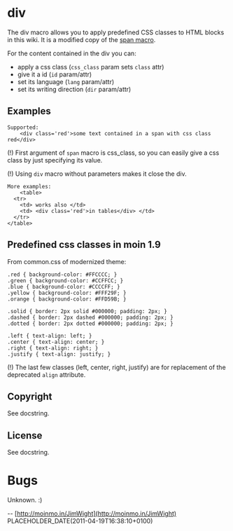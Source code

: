 # div

The div macro allows you to apply predefined CSS classes to HTML blocks in this wiki.  It is a modified copy of the [span macro](/HelpOnMacros/span).

For the content contained in the div you can:
* apply a css class (`css_class` param sets `class` attr)
* give it a id (`id` param/attr)
* set its language (`lang` param/attr)
* set its writing direction (`dir` param/attr)

## Examples
```
Supported:
    <div class='red'>some text contained in a span with css class red</div>
```


(!) First argument of `span` macro is css_class, so you can easily give a css class by just specifying its value.

(!) Using `div` macro without parameters makes it close the div.

```
More examples:
    <table>
  <tr>
    <td> works also </td>
    <td> <div class='red'>in tables</div> </td>
  </tr>
</table>

```



## Predefined css classes in moin 1.9
From common.css of modernized theme:
```
.red { background-color: #FFCCCC; }
.green { background-color: #CCFFCC; }
.blue { background-color: #CCCCFF; }
.yellow { background-color: #FFF29F; }
.orange { background-color: #FFD59B; }

.solid { border: 2px solid #000000; padding: 2px; }
.dashed { border: 2px dashed #000000; padding: 2px; }
.dotted { border: 2px dotted #000000; padding: 2px; }

.left { text-align: left; }
.center { text-align: center; }
.right { text-align: right; }
.justify { text-align: justify; }
```


(!) The last few classes (left, center, right, justify) are for replacement of the deprecated `align` attribute.

## Copyright
See docstring.

## License
See docstring.

# Bugs
Unknown. :)

-- [http://moinmo.in/JimWight](http://moinmo.in/JimWight) PLACEHOLDER_DATE(2011-04-19T16:38:10+0100)
